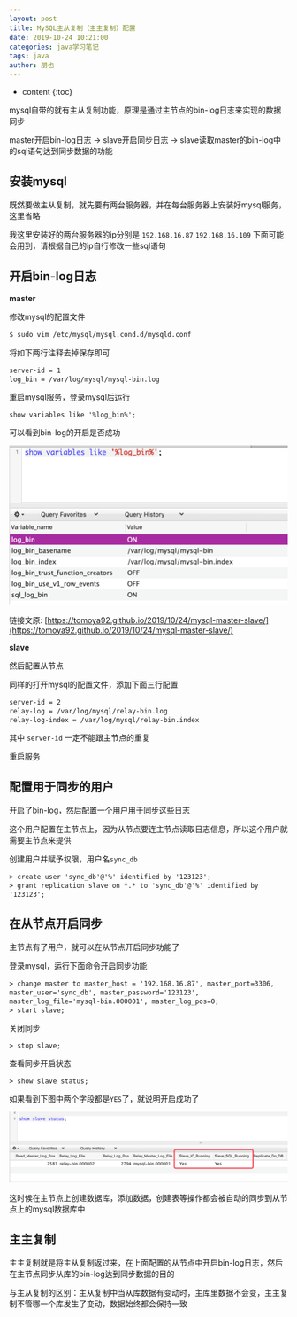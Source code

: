 ```yaml
---
layout: post
title: MySQL主从复制（主主复制）配置
date: 2019-10-24 10:21:00
categories: java学习笔记
tags: java
author: 朋也
---
```


* content
{:toc}

mysql自带的就有主从复制功能，原理是通过主节点的bin-log日志来实现的数据同步

master开启bin-log日志 -> slave开启同步日志 -> slave读取master的bin-log中的sql语句达到同步数据的功能






## 安装mysql

既然要做主从复制，就先要有两台服务器，并在每台服务器上安装好mysql服务，这里省略

我这里安装好的两台服务器的ip分别是 `192.168.16.87` `192.168.16.109` 下面可能会用到，请根据自己的ip自行修改一些sql语句

## 开启bin-log日志

**master**

修改mysql的配置文件

```bash
$ sudo vim /etc/mysql/mysql.cond.d/mysqld.conf
```

将如下两行注释去掉保存即可

```
server-id = 1
log_bin = /var/log/mysql/mysql-bin.log
```

重启mysql服务，登录mysql后运行

```mysql
show variables like '%log_bin%';
```

可以看到bin-log的开启是否成功

![](/assets/QQ20191029-112253@2x.png)

链接文原: [https://tomoya92.github.io/2019/10/24/mysql-master-slave/](https://tomoya92.github.io/2019/10/24/mysql-master-slave/)

**slave**

然后配置从节点

同样的打开mysql的配置文件，添加下面三行配置

```
server-id = 2
relay-log = /var/log/mysql/relay-bin.log
relay-log-index = /var/log/mysql/relay-bin.index
```

其中 `server-id` 一定不能跟主节点的重复

重启服务

## 配置用于同步的用户

开启了bin-log，然后配置一个用户用于同步这些日志

这个用户配置在主节点上，因为从节点要连主节点读取日志信息，所以这个用户就需要主节点来提供

创建用户并赋予权限，用户名`sync_db`

```mysql
> create user 'sync_db'@'%' identified by '123123';
> grant replication slave on *.* to 'sync_db'@'%' identified by '123123';
```

## 在从节点开启同步

主节点有了用户，就可以在从节点开启同步功能了

登录mysql，运行下面命令开启同步功能

```mysql
> change master to master_host = '192.168.16.87', master_port=3306, master_user='sync_db', master_password='123123', master_log_file='mysql-bin.000001', master_log_pos=0;
> start slave;
```

关闭同步

```mysql
> stop slave;
```

查看同步开启状态

```mysql
> show slave status;
```

如果看到下图中两个字段都是`YES`了，就说明开启成功了

![](/assets/QQ20191029-114220@2x.png)

这时候在主节点上创建数据库，添加数据，创建表等操作都会被自动的同步到从节点上的mysql数据库中

## 主主复制

主主复制就是将主从复制返过来，在上面配置的从节点中开启bin-log日志，然后在主节点同步从库的bin-log达到同步数据的目的

与主从复制的区别：主从复制中当从库数据有变动时，主库里数据不会变，主主复制不管哪一个库发生了变动，数据始终都会保持一致
